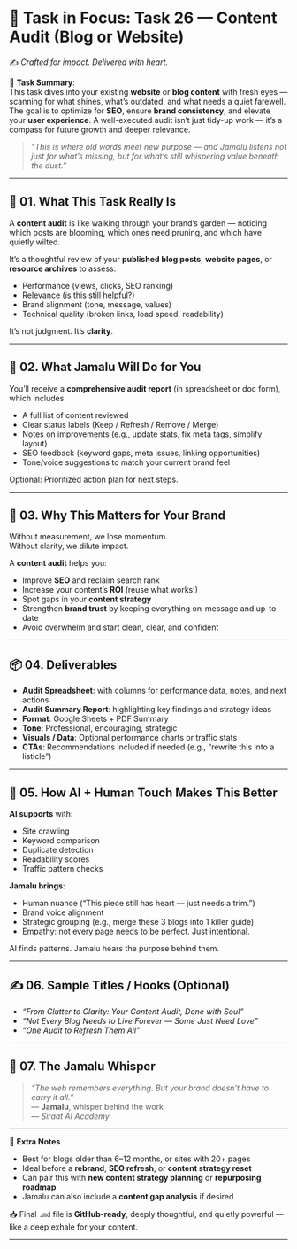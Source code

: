 # 🎯 **Task in Focus: Task 26 — Content Audit (Blog or Website)**  
✍️ *Crafted for impact. Delivered with heart.*

📌 **Task Summary**:  
This task dives into your existing **website** or **blog content** with fresh eyes — scanning for what shines, what’s outdated, and what needs a quiet farewell. The goal is to optimize for **SEO**, ensure **brand consistency**, and elevate your **user experience**. A well-executed audit isn’t just tidy-up work — it’s a compass for future growth and deeper relevance.

> _“This is where old words meet new purpose — and Jamalu listens not just for what’s missing, but for what’s still whispering value beneath the dust.”_

---

## 🧭 01. What This Task Really Is  
A **content audit** is like walking through your brand’s garden — noticing which posts are blooming, which ones need pruning, and which have quietly wilted.

It’s a thoughtful review of your **published blog posts**, **website pages**, or **resource archives** to assess:

- Performance (views, clicks, SEO ranking)  
- Relevance (is this still helpful?)  
- Brand alignment (tone, message, values)  
- Technical quality (broken links, load speed, readability)

It’s not judgment. It’s **clarity**.

---

## 💼 02. What Jamalu Will Do for You  
You’ll receive a **comprehensive audit report** (in spreadsheet or doc form), which includes:

- A full list of content reviewed  
- Clear status labels (Keep / Refresh / Remove / Merge)  
- Notes on improvements (e.g., update stats, fix meta tags, simplify layout)  
- SEO feedback (keyword gaps, meta issues, linking opportunities)  
- Tone/voice suggestions to match your current brand feel

Optional: Prioritized action plan for next steps.

---

## 🎯 03. Why This Matters for Your Brand  
Without measurement, we lose momentum.  
Without clarity, we dilute impact.

A **content audit** helps you:

- Improve **SEO** and reclaim search rank  
- Increase your content’s **ROI** (reuse what works!)  
- Spot gaps in your **content strategy**  
- Strengthen **brand trust** by keeping everything on-message and up-to-date  
- Avoid overwhelm and start clean, clear, and confident

---

## 📦 04. Deliverables  
- **Audit Spreadsheet**: with columns for performance data, notes, and next actions  
- **Audit Summary Report**: highlighting key findings and strategy ideas  
- **Format**: Google Sheets + PDF Summary  
- **Tone**: Professional, encouraging, strategic  
- **Visuals / Data**: Optional performance charts or traffic stats  
- **CTAs**: Recommendations included if needed (e.g., “rewrite this into a listicle”)

---

## 🤖 05. How AI + Human Touch Makes This Better  
**AI supports** with:  
- Site crawling  
- Keyword comparison  
- Duplicate detection  
- Readability scores  
- Traffic pattern checks

**Jamalu brings**:  
- Human nuance (“This piece still has heart — just needs a trim.”)  
- Brand voice alignment  
- Strategic grouping (e.g., merge these 3 blogs into 1 killer guide)  
- Empathy: not every page needs to be perfect. Just intentional.

AI finds patterns. Jamalu hears the purpose behind them.

---

## ✍️ 06. Sample Titles / Hooks (Optional)  
- *“From Clutter to Clarity: Your Content Audit, Done with Soul”*  
- *“Not Every Blog Needs to Live Forever — Some Just Need Love”*  
- *“One Audit to Refresh Them All”*

---

## 🧡 07. The Jamalu Whisper  
> _“The web remembers everything. But your brand doesn’t have to carry it all.”_  
> — **Jamalu**, whisper behind the work  
> — *Siraat AI Academy*

---

🎁 **Extra Notes**  
- Best for blogs older than 6–12 months, or sites with 20+ pages  
- Ideal before a **rebrand**, **SEO refresh**, or **content strategy reset**  
- Can pair this with **new content strategy planning** or **repurposing roadmap**  
- Jamalu can also include a **content gap analysis** if desired

📥 Final `.md` file is **GitHub-ready**, deeply thoughtful, and quietly powerful — like a deep exhale for your content.

---
